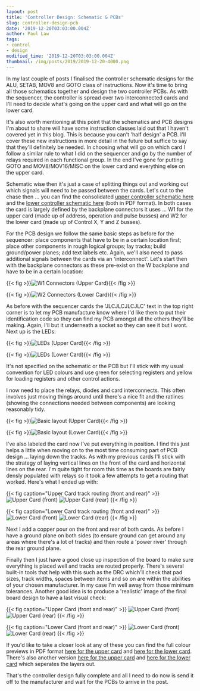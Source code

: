 ```yaml
---
layout: post
title: 'Controller Design: Schematic & PCBs'
slug: controller-design-pcb
date: '2019-12-20T03:03:00.004Z'
author: Paul Law
tags:
- control
- design
modified_time: '2019-12-20T03:03:00.004Z'
thumbnail: /img/posts/2019/2019-12-20-4000.png
---
```


In my last couple of posts I finalised the controller schematic designs for the ALU, SETAB, MOV8 and GOTO class of
instructions. Now it's time to bring all those schematics together and design the two controller PCBs. As with the sequencer,
the controller is spread over two interconnected cards and I'll need to decide what's going on the upper card and what will go
on the lower card.

It's also worth mentioning at this point that the schematics and PCB designs I'm about to share will have some instruction
classes laid out that I haven't covered yet in this blog. This is because you can't 'half design' a PCB. I'll cover these
new instructions in more detail in the future but suffice to say that they'll definitely be needed. In choosing what will go
on which card I follow a similar rule to what I did on the sequencer and go by the number of relays required in each
functional group. In the end I've gone for putting GOTO and MOV8/MOV16/MISC on the lower card and everything else on the
upper card.

Schematic wise then it's just a case of splitting things out and working out which signals will need to be passed between the
cards. Let's cut to the chase then ... you can find the consolidated
[upper controller schematic here](/pdf/controller-hi.pdf) and the
[lower controller schematic here](/pdf/controller-lo.pdf) (both in PDF format).
In both cases the card is largely defined by the backplane connectors it uses ... W1 for the upper card (made up of address, operation and pulse busses) and W2 for the lower card (made up of Control X, Y and Z busses).

For the PCB design we follow the same basic steps as before for the sequencer: place components that have to be in
a certain location first; place other components in rough logical groups; lay tracks; build ground/power planes; add text
labels etc. Again, we'll also need to pass additional signals between the cards via an 'interconnect'. Let's start then
with the backplane connectors as these pre-exist on the W backplane and have to be in a certain location:

{{< fig >}}![W1 Connectors (Upper Card)](/img/posts/2019/2019-11-11-0000.png){{< /fig >}}

{{< fig >}}![W2 Connectors (Lower Card)](/img/posts/2019/2019-11-11-0001.png){{< /fig >}}

As before with the sequencer cards the 'JLCJLCJLCJLC' text in the top right corner is to let my PCB manufacture know where
I'd like them to put their identification code so they can find my PCB amongst all the others they'll be making. Again, 
I'll but it underneath a socket so they can see it but I wont. Next up is the LEDs:

{{< fig >}}![LEDs (Upper Card)](/img/posts/2019/2019-12-20-0000.png){{< /fig >}}

{{< fig >}}![LEDs (Lower Card)](/img/posts/2019/2019-12-20-0001.png){{< /fig >}}

It's not specified on the schematic or the PCB but I'll stick with my usual convention for LED colours and use
green for selecting registers and yellow for loading registers and other control actions.

I now need to place the relays, diodes and card interconnects. This often involves just moving things around until there's a
nice fit and the ratlines (showing the connections needed between components) are looking reasonably tidy.

{{< fig >}}![Basic layout (Upper Card)](/img/posts/2019/2019-12-20-0002.png){{< /fig >}}

{{< fig >}}![Basic layout (Lower Card)](/img/posts/2019/2019-12-20-0003.png){{< /fig >}}

I've also labeled the card now I've put everything in position. I find this just helps a little when moving
on to the most time consuming part of PCB design ... laying down the tracks. As with my previous cards I'll stick with the
strategy of laying vertical lines on the front of the card and horizontal lines on the rear. I'm quite tight for room this
time as the boards are fairly densly populated with relays so it took a few attempts to get a routing that worked. Here's
what I ended up with:

{{< fig caption="Upper Card track routing (front and rear)" >}}
![Upper Card (front)](/img/posts/2019/2019-12-20-0004.png)
![Upper Card (rear)](/img/posts/2019/2019-12-20-0005.png)
{{< /fig >}}

{{< fig caption="Lower Card track routing (front and rear)" >}}
![Lower Card (front)](/img/posts/2019/2019-12-20-0006.png)
![Lower Card (rear)](/img/posts/2019/2019-12-20-0007.png)
{{< /fig >}}

Next I add a copper pour on the front and rear of both cards. As before I have a ground plane on both sides
(to ensure ground can get around any areas where there's a lot of tracks) and then route a 'power river' through the rear ground plane.

Finally then I just have a good close up inspection of the board to make sure everything is placed well and tracks are routed
properly. There's several built-in tools that help with this such as the DRC which'll check that pad sizes, track widths,
spaces between items and so on are within the abilities of your chosen manufacturer. In my case I'm well away from those
minimum tolerances. Another good idea is to produce a 'realistic' image of the final board design to have a last
visual check:

{{< fig caption="Upper Card (front and rear)" >}}
![Upper Card (front)](/img/posts/2019/2019-12-20-0008.png)
![Upper Card (rear)](/img/posts/2019/2019-12-20-0009.png)
{{< /fig >}}

{{< fig caption="Lower Card (front and rear)" >}}
![Lower Card (front)](/img/posts/2019/2019-12-20-0010.png)
![Lower Card (rear)](/img/posts/2019/2019-12-20-0011.png)
{{< /fig >}}

If you'd like to take a closer look at any of these you can find the full colour previews in PDF format
[here for the upper card](/pdf/controller-hi-pcbp.pdf) and
[here for the lower card](/pdf/controller-lo-pcbp.pdf).
There's also another version [here for the upper card](/pdf/controller-hi-pcb.pdf) and
[here for the lower card](/pdf/controller-lo-pcb.pdf) which seperates the layers out.

That's the controller design fully complete and all I need to do now is send it off to the manufacturer and wait for the
PCBs to arrive in the post.
